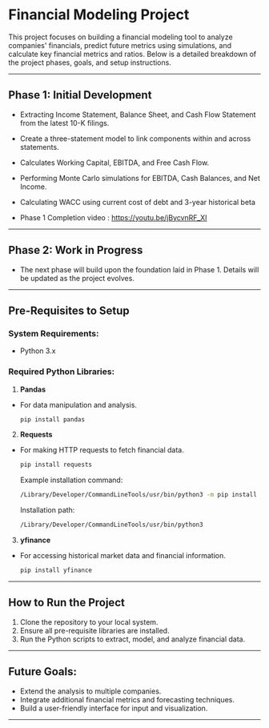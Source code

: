 # Financial Modeling Project

This project focuses on building a financial modeling tool to analyze companies' financials, predict future metrics using simulations, and calculate key financial metrics and ratios. Below is a detailed breakdown of the project phases, goals, and setup instructions.

---

## **Phase 1: Initial Development**

- Extracting Income Statement, Balance Sheet, and Cash Flow Statement from the latest 10-K filings.

- Create a three-statement model to link components within and across statements.

- Calculates Working Capital, EBITDA, and Free Cash Flow.

- Performing Monte Carlo simulations for EBITDA, Cash Balances, and Net Income.

- Calculating WACC using current cost of debt and 3-year historical beta

- Phase 1 Completion video : https://youtu.be/jBycvnRF_XI
---

## **Phase 2: Work in Progress**
- The next phase will build upon the foundation laid in Phase 1. Details will be updated as the project evolves.

---

## **Pre-Requisites to Setup**

### **System Requirements:**
- Python 3.x

### **Required Python Libraries:**
1. **Pandas**
 - For data manipulation and analysis.
   ```bash
   pip install pandas
   ```

2. **Requests**
 - For making HTTP requests to fetch financial data.
   ```bash
   pip install requests
   ```
   Example installation command:
   ```bash
   /Library/Developer/CommandLineTools/usr/bin/python3 -m pip install requests
   ```
   Installation path:
   ```bash
   /Library/Developer/CommandLineTools/usr/bin/python3
   ```

3. **yfinance**
 - For accessing historical market data and financial information.
   ```bash
   pip install yfinance
   ```

---

## **How to Run the Project**
1. Clone the repository to your local system.
2. Ensure all pre-requisite libraries are installed.
3. Run the Python scripts to extract, model, and analyze financial data.

---

## **Future Goals:**
- Extend the analysis to multiple companies.
- Integrate additional financial metrics and forecasting techniques.
- Build a user-friendly interface for input and visualization.

---




